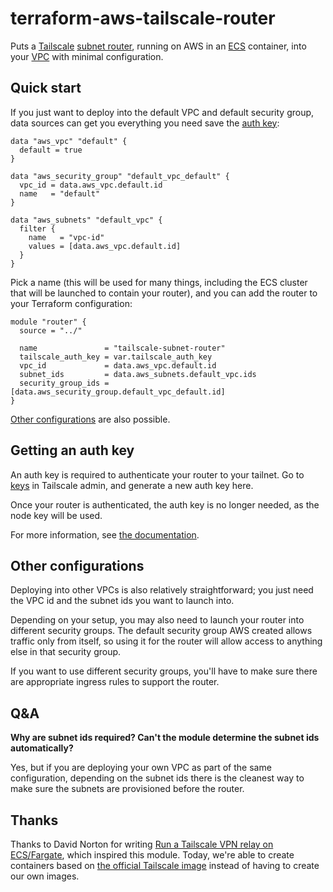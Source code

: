 # terraform-aws-tailscale-router

Puts a [Tailscale](https://tailscale.com/) [subnet router](https://tailscale.com/kb/1019/subnets/), running on AWS in an [ECS](https://aws.amazon.com/ecs/) container, into your [VPC](https://aws.amazon.com/vpc/) with minimal configuration.

## Quick start

If you just want to deploy into the default VPC and default security group, data sources can get you everything you need save the [auth key](#getting-an-auth-key):

```
data "aws_vpc" "default" {
  default = true
}

data "aws_security_group" "default_vpc_default" {
  vpc_id = data.aws_vpc.default.id
  name   = "default"
}

data "aws_subnets" "default_vpc" {
  filter {
    name   = "vpc-id"
    values = [data.aws_vpc.default.id]
  }
}
```

Pick a name (this will be used for many things, including the ECS cluster that will be launched to contain your router), and you can add the router to your Terraform configuration:

```
module "router" {
  source = "../"

  name               = "tailscale-subnet-router"
  tailscale_auth_key = var.tailscale_auth_key
  vpc_id             = data.aws_vpc.default.id
  subnet_ids         = data.aws_subnets.default_vpc.ids
  security_group_ids = [data.aws_security_group.default_vpc_default.id]
}
```

[Other configurations](#other-configurations) are also possible.

## Getting an auth key

An auth key is required to authenticate your router to your tailnet.  Go to [keys](https://login.tailscale.com/admin/settings/keys) in Tailscale admin, and generate a new auth key here.

Once your router is authenticated, the auth key is no longer needed, as the node key will be used.

For more information, see [the documentation](https://tailscale.com/kb/1085/auth-keys/).

## Other configurations

Deploying into other VPCs is also relatively straightforward; you just need the VPC id and the subnet ids you want to launch into.

Depending on your setup, you may also need to launch your router into different security groups. The default security group AWS created allows traffic only from itself, so using it for the router will allow access to anything else in that security group.

If you want to use different security groups, you'll have to make sure there are appropriate ingress rules to support the router.

## Q&A

**Why are subnet ids required? Can't the module determine the subnet ids automatically?**

Yes, but if you are deploying your own VPC as part of the same configuration, depending on the subnet ids there is the cleanest way to make sure the subnets are provisioned before the router.

## Thanks

Thanks to David Norton for writing [Run a Tailscale VPN relay on ECS/Fargate](https://platformers.dev/log/2022/tailscale-ecs/), which inspired this module. Today, we're able to create containers based on [the official Tailscale image](https://hub.docker.com/r/tailscale/tailscale) instead of having to create our own images.
